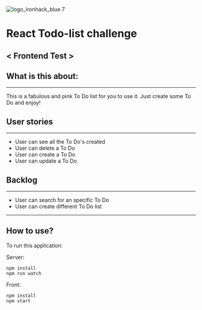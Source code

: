 ![logo_ironhack_blue 7](https://user-images.githubusercontent.com/23629340/40541063-a07a0a8a-601a-11e8-91b5-2f13e4e6b441.png)

# React Todo-list challenge
## < Frontend Test >

## What is this about:
----
This is a fabulous and pink To Do list for you to use it. Just create some To Do and enjoy!

## User stories
----
- User can see all the To Do's created
- User can delete a To Do
- User can create a To Do
- User can update a To Do

## Backlog
---
- User can search for an specific To Do
- User can create different To Do list


---
## How to use?

To run this application:

Server:

```
npm install
npm run watch 
```

Front:

```
npm install
npm start
```
